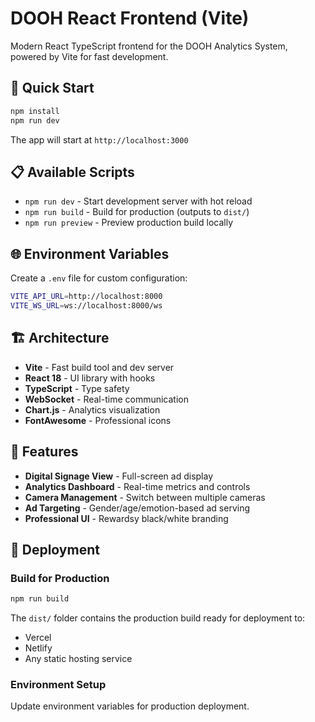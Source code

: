 # DOOH React Frontend (Vite)

Modern React TypeScript frontend for the DOOH Analytics System, powered by Vite for fast development.

## 🚀 Quick Start

```bash
npm install
npm run dev
```

The app will start at `http://localhost:3000`

## 📋 Available Scripts

- `npm run dev` - Start development server with hot reload
- `npm run build` - Build for production (outputs to `dist/`)
- `npm run preview` - Preview production build locally

## 🌐 Environment Variables

Create a `.env` file for custom configuration:

```bash
VITE_API_URL=http://localhost:8000
VITE_WS_URL=ws://localhost:8000/ws
```

## 🏗️ Architecture

- **Vite** - Fast build tool and dev server
- **React 18** - UI library with hooks
- **TypeScript** - Type safety
- **WebSocket** - Real-time communication
- **Chart.js** - Analytics visualization
- **FontAwesome** - Professional icons

## 📱 Features

- **Digital Signage View** - Full-screen ad display
- **Analytics Dashboard** - Real-time metrics and controls
- **Camera Management** - Switch between multiple cameras
- **Ad Targeting** - Gender/age/emotion-based ad serving
- **Professional UI** - Rewardsy black/white branding

## 🎯 Deployment

### Build for Production
```bash
npm run build
```

The `dist/` folder contains the production build ready for deployment to:
- Vercel
- Netlify  
- Any static hosting service

### Environment Setup
Update environment variables for production deployment. 